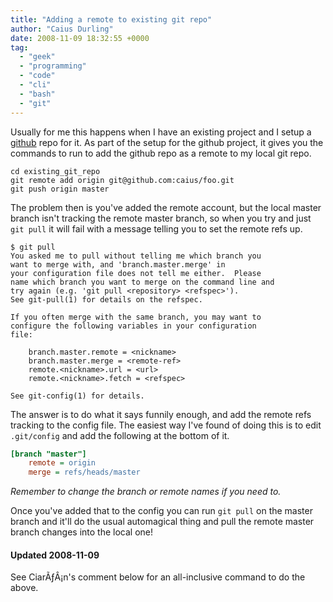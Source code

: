 ```yaml
---
title: "Adding a remote to existing git repo"
author: "Caius Durling"
date: 2008-11-09 18:32:55 +0000
tag:
  - "geek"
  - "programming"
  - "code"
  - "cli"
  - "bash"
  - "git"
---
```


Usually for me this happens when I have an existing project and I setup a [github][] repo for it. As part of the setup for the github project, it gives you the commands to run to add the github repo as a remote to my local git repo.

[github]: http://github.com/

    cd existing_git_repo
    git remote add origin git@github.com:caius/foo.git
    git push origin master
  
The problem then is you've added the remote account, but the local master branch isn't tracking the remote master branch, so when you try and just `git pull` it will fail with a message telling you to set the remote refs up.

    $ git pull  
    You asked me to pull without telling me which branch you  
    want to merge with, and 'branch.master.merge' in  
    your configuration file does not tell me either.  Please  
    name which branch you want to merge on the command line and  
    try again (e.g. 'git pull <repository> <refspec>').  
    See git-pull(1) for details on the refspec.  
    
    If you often merge with the same branch, you may want to  
    configure the following variables in your configuration  
    file:
    
        branch.master.remote = <nickname>
        branch.master.merge = <remote-ref>
        remote.<nickname>.url = <url>
        remote.<nickname>.fetch = <refspec>
    
    See git-config(1) for details.

The answer is to do what it says funnily enough, and add the remote refs tracking to the config file. The easiest way I've found of doing this is to edit `.git/config` and add the following at the bottom of it.

```ini
[branch "master"]
    remote = origin
    merge = refs/heads/master
```

*Remember to change the branch or remote names if you need to.*

Once you've added that to the config you can run `git pull` on the master branch and it'll do the usual automagical thing and pull the remote master branch changes into the local one!

#### Updated 2008-11-09

See CiarÃƒÂ¡n's comment below for an all-inclusive command to do the above.
